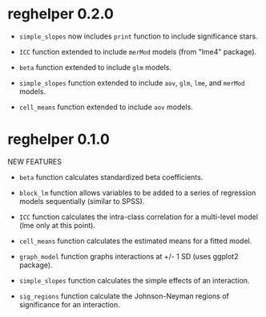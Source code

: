 <!-- NEWS.md is generated from NEWS.Rmd. Please edit that file -->


reghelper 0.2.0
===============

-   `simple_slopes` now includes `print` function to include significance stars.

-   `ICC` function extended to include `merMod` models (from "lme4" package).

-   `beta` function extended to include `glm` models.

-   `simple_slopes` function extended to include `aov`, `glm`, `lme`, and `merMod` models.

-   `cell_means` function extended to include `aov` models.

reghelper 0.1.0
===============

NEW FEATURES

-   `beta` function calculates standardized beta coefficients.

-   `block_lm` function allows variables to be added to a series of regression models sequentially (similar to SPSS).

-   `ICC` function calculates the intra-class correlation for a multi-level model (lme only at this point).

-   `cell_means` function calculates the estimated means for a fitted model.

-   `graph_model` function graphs interactions at +/- 1 SD (uses ggplot2 package).

-   `simple_slopes` function calculates the simple effects of an interaction.

-   `sig_regions` function calculate the Johnson-Neyman regions of significance for an interaction.
